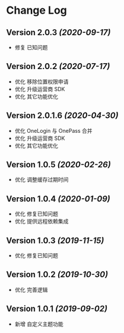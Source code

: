 Change Log
==========
Version 2.0.3 *(2020-09-17)*
----------------------------
- 修复 已知问题

Version 2.0.2 *(2020-07-17)*
----------------------------
- 优化 移除位置权限申请
- 优化 升级运营商 SDK
- 优化 其它功能优化

Version 2.0.1.6 *(2020-04-30)*
----------------------------
- 优化 OneLogin 与 OnePass 合并
- 优化 升级运营商 SDK
- 优化 其它功能优化

Version 1.0.5 *(2020-02-26)*
----------------------------
- 优化 调整缓存过期时间

Version 1.0.4 *(2020-01-09)*
----------------------------
- 优化 修复已知问题
- 优化 提供远程依赖集成

Version 1.0.3 *(2019-11-15)*
----------------------------
- 优化 修复已知问题

Version 1.0.2 *(2019-10-30)*
----------------------------
- 优化 完善逻辑

Version 1.0.1 *(2019-09-02)*
----------------------------
- 新增 自定义主题功能